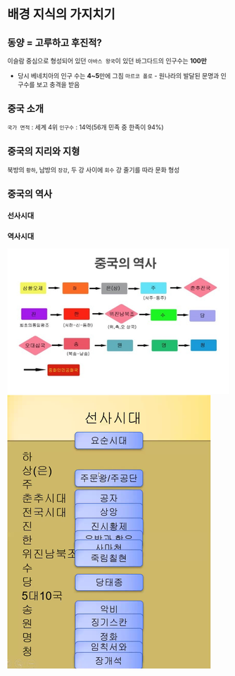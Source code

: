 # 배경 지식의 가지치기
## 동양 = 고루하고 후진적?
이슬람 중심으로 형성되어 있던 `아바스 왕국`이 있던 바그다드의 인구수는 **100만**
- 당시 베네치아의 인구 수는 **4~5**만에 그침
`마르코 폴로` - 원나라의 발달된 문명과 인구수를 보고 충격을 받음

## 중국 소개
`국가 면적` : 세계 4위
`인구수` : 14억(56개 민족 중 한족이 94%)

## 중국의 지리와 지형
북방의 `황하`, 남방의 `장강`, 두 강 사이에 `회수` 강 줄기를 따라 문화 형성

## 중국의 역사
### 선사시대
### 역사시대
![중국의역사](./IMG/IMG_chinese_history.png)
![중국주요인물](./IMG/IMG_chinese_history_issue_human.png)

